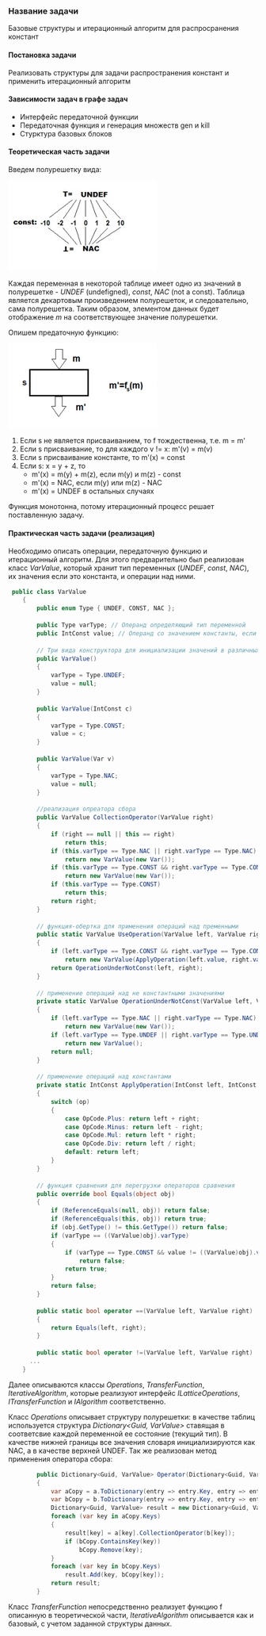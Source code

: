 ### Название задачи

Базовые структуры и итерационный алгоритм для распросранения констант

#### Постановка задачи

Реализовать структуры для задачи распространения констант и применить итерационный алгоритм

#### Зависимости задач в графе задач

* Интерфейс передаточной функции
* Передаточная функция и генерация множеств gen и kill
* Стурктура базовых блоков

#### Теоретическая часть задачи
Введем полурешетку вида:

<img src="images/54/1.jpg" width="300"/>

Каждая переменная в некоторой таблице имеет одно из значений в полурешетке - *UNDEF* (undefigned), *const*, *NAC* (not a const). Таблица является декартовым произведением полурешеток, и следовательно, сама полурешетка.
Таким образом, элементом данных будет отображение *m* на соответствующее значение полурешетки.

Опишем предаточную функцию:

<img src="images/54/2.png" width="300"/>

1. Если s не является присваиванием, то f тождественна, т.е. m = m'
2. Если s присваивание, то для каждого v != x: m'(v) = m(v)
3. Если s присваивание константе, то m'(x) = const
4. Если s: x = y + z, то
    * m'(x) = m(y) + m(z), если m(y) и m(z) - const 
    * m'(x) = NAC, если m(y) или m(z) - NAC
    * m'(x) = UNDEF в остальных случаях

Функция монотонна, потому итерационный процесс решает поставленную задачу. 

#### Практическая часть задачи (реализация)

Необходимо описать операции, передаточную функцию и итерационный алгоритм. Для этого предварительно был реализован класс *VarValue*, который хранит тип переменных (*UNDEF*, *const*, *NAC*), их значения если это константа, и операции над ними.

```csharp
 public class VarValue
    {
        public enum Type { UNDEF, CONST, NAC };

        public Type varType; // Операнд определяющий тип переменной
        public IntConst value; // Операнд со значением константы, если тип переменной CONST

        // Три вида конструктора для инициализации значений в различных ситуациях
        public VarValue()
        {
            varType = Type.UNDEF;
            value = null;
        }

        public VarValue(IntConst c)
        {
            varType = Type.CONST;
            value = c;
        }

        public VarValue(Var v)
        {
            varType = Type.NAC;
            value = null;
        }

        //реализация опреатора сбора
        public VarValue CollectionOperator(VarValue right)
        {
            if (right == null || this == right)
                return this;
            if (this.varType == Type.NAC || right.varType == Type.NAC)
                return new VarValue(new Var());
            if (this.varType == Type.CONST && right.varType == Type.CONST)
                return new VarValue(new Var());
            if (this.varType == Type.CONST)
                return this;
            return right;
        }

        // функция-обертка для применения операций над пременными
        public static VarValue UseOperation(VarValue left, VarValue right, OpCode code)
        {
            if (left.varType == Type.CONST && right.varType == Type.CONST)
                return new VarValue(ApplyOperation(left.value, right.value, code));
            return OperationUnderNotConst(left, right);
        }

        // применение операций над не константными значениями
        private static VarValue OperationUnderNotConst(VarValue left, VarValue right)
        {
            if (left.varType == Type.NAC || right.varType == Type.NAC)
                return new VarValue(new Var());
            if (left.varType == Type.UNDEF || right.varType == Type.UNDEF)
                return new VarValue();
            return null;
        }

        // применение операций над константами
        private static IntConst ApplyOperation(IntConst left, IntConst right, OpCode op)
        {
            switch (op)
            {
                case OpCode.Plus: return left + right;
                case OpCode.Minus: return left - right;
                case OpCode.Mul: return left * right;
                case OpCode.Div: return left / right;
                default: return left;
            }
        }

        // функция сравнения для перегрузки операторов сравнения
        public override bool Equals(object obj)
        {
            if (ReferenceEquals(null, obj)) return false;
            if (ReferenceEquals(this, obj)) return true;
            if (obj.GetType() != this.GetType()) return false;
            if (varType == ((VarValue)obj).varType)
            {
                if (varType == Type.CONST && value != ((VarValue)obj).value)
                    return false;
                return true;
            }
            return false;
        }

        public static bool operator ==(VarValue left, VarValue right)
        {
            return Equals(left, right);
        }

        public static bool operator !=(VarValue left, VarValue right)
      ...
    }
```
Далее описываются классы *Operations*, *TransferFunction*, *IterativeAlgorithm*, которые реализуют интерфейс *ILatticeOperations*, *ITransferFunction* и *IAlgorithm* соответственно.

Класс *Operations* описывает структуру полурешетки: в качестве таблиц используется структура *Dictionary<Guid, VarValue>* ставящая в соответсвие каждой переменной ее состояние (текущий тип). В качестве нижней границы все значения словаря инициализируются как NAC, а в качестве верхней UNDEF. Так же реализован метод применения оператора сбора:

```csharp
		public Dictionary<Guid, VarValue> Operator(Dictionary<Guid, VarValue> a, Dictionary<Guid, VarValue> b)
		{
			var aCopy = a.ToDictionary(entry => entry.Key, entry => entry.Value);
			var bCopy = b.ToDictionary(entry => entry.Key, entry => entry.Value);
			Dictionary<Guid, VarValue> result = new Dictionary<Guid, VarValue>();
			foreach (var key in aCopy.Keys)
			{
				result[key] = a[key].CollectionOperator(b[key]);
				if (bCopy.ContainsKey(key))
					bCopy.Remove(key);
			}
			foreach (var key in bCopy.Keys)
				result.Add(key, bCopy[key]);
			return result;
		}
```

Класс *TransferFunction* непосредственно реализует функцию f описанную в теоретической части, *IterativeAlgorithm* описывается как и базовый, с учетом заданной структуры данных.